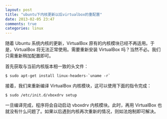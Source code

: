 ```yaml
---
layout: post
title: "ubuntu下内核更新以后virtualbox的重配置"
date: 2013-02-05 23:47
comments: true
categories: linux
---
```

随着 Ubuntu 系统内核的更新，VirtualBox 原有的内核模块已经不再适用。于是，VirtualBox 将无法正常使用。需要重新安装 VirtualBox 吗？当然不必。我们只需重新稍加配置即可。 

首先获取与当前内核版本相一致的头文件： 

```
$ sudo apt-get install linux-headers-`uname -r` 
```

接着，我们来重新编译 VirtualBox 内核模块，这可以使用下面的指令完成： 

```
$ sudo /etc/init.d/vboxdrv setup 
```

一旦编译完成，程序将会自动启动 vboxdrv 内核模块。此时，再用 VirtualBox 也就没有什么问题了。如果以后遇到内核再次重新的情况，则如法炮制即可解决。